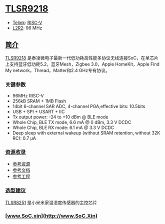 ﻿# [TLSR9218](https://doc.soc.xin/TLSR9218)

* [Telink](https://www.telink-semi.com/): [RISC-V](https://github.com/SoCXin/RISC-V)
* [L2R2](https://github.com/SoCXin/Level): 96 MHz

## [简介](https://github.com/SoCXin/TLSR9218/wiki)

[TLSR9218](https://github.com/SoCXin/TLSR9218) 是泰凌微电子最新一代低功耗高性能多协议无线连接SoC，在单芯片上支持蓝牙低功耗5.2，蓝牙Mesh，Zigbee 3.0，Apple HomeKit，Apple Find My network，Thread，Matter和2.4 GHz专有协议。

### 关键参数

* 96MHz RISC-V
* 256kB SRAM + 1MB Flash
* 14bit 6-channel SAR ADC, 4-channel PGA,effective bits: 10.5bits
* USB + SPI + USART + IIC
* Tx output power: -24 to +10 dBm @ BLE mode
* Whole Chip, BLE TX mode, 6.6 mA @ 0 dBm, 3.3 V DCDC
* Whole Chip, BLE RX mode: 6.1 mA @ 3.3 V DCDC
* Deep sleep with external wakeup (without SRAM retention, without 32K RC): 0.7 µA


### [资源收录](https://github.com/SoCXin)

* [参考资源](src/)
* [参考文档](docs/)
* [参考工程](project/)

### [选型建议](https://github.com/SoCXin/TLSR9218)

[TLSR8251](https://github.com/SoCXin/TLSR9218) 是小米米家温湿度传感器的主控芯片

### [www.SoC.xin](http://www.SoC.Xin)
